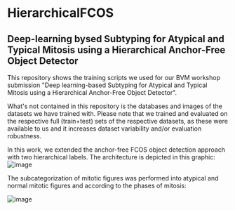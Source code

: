 # HierarchicalFCOS
## Deep-learning bysed Subtyping for Atypical and Typical Mitosis using a Hierarchical Anchor-Free Object Detector

This repository shows the training scripts we used for our BVM workshop submission "Deep learning-based Subtyping for Atypical and Typical Mitosis using a Hierarchical Anchor-Free Object Detector".

What's not contained in this repository is the databases and images of the datasets we have trained with. Please note that we trained
and evaluated on the respective full (train+test) sets of the respective datasets, as these were available to us and it increases dataset variability and/or evaluation robustness.

In this work, we extended the anchor-free FCOS object detection approach with two hierarchical labels. The architecture is depicted in this graphic:
![image](https://user-images.githubusercontent.com/10051592/207099826-919ee776-b021-499d-a824-19f403484841.png)

The subcategorization of mitotic figures was performed into atypical and normal mitotic figures and
according to the phases of mitosis:

![image](https://user-images.githubusercontent.com/10051592/207100132-137661d0-d3aa-40a0-9ba2-84fbf2d4e6f3.png)


